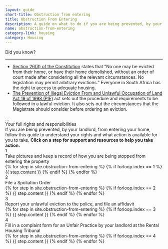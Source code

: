 ```yaml
---
layout: guide
short-title: Obstruction from entering
title: Obstruction From Entering
description: A guide on what to do if you are being prevented, by your landlord,  from entering your home.
name: obstruction-from-entering
category-link: housing
category: Housing
---
```

<div class="did-you-know">
  <div class="title">
    <i class="fa fa-question-circle fa-fw" aria-hidden="true"></i> Did you know?
  </div>
  <hr>
  <div class="content">
    <ul class="fa-ul">
      <li>
        <i class="fa-li fa fa-gavel" aria-hidden="true"></i> <a target="_blank" href="http://myconstitution.co.za/en/02.html#housing">Section 26(3) of the Constitution</a> states that “No one may be evicted from their home, or have their home demolished, without an order of court made after considering all the relevant circumstances. No legislation may permit arbitrary evictions.” Everyone in South Africa has the right to access to adequate housing.
      </li>
      <li>
        <i class="fa-li fa fa-gavel" aria-hidden="true"></i> <a target="_blank" href="https://www.acts.co.za/prevention-of-illegal-eviction-from-and-unlawful-occupation-of-land-act-1998/notice_no__789_of_1998">The Prevention of Illegal Eviction From and Unlawful Occupation of Land Act 19 of 1998 (PIE)</a> act sets out the procedure and requirements to be followed in a lawful eviction. It also sets out the circumstances that the Magistrate should consider before ordering an eviction.
      </li>
    </ul>
    <div class="extra">
      ...
    </div>
    <a class="btn btn-primary show-extra"><i class="fa fa-caret-down" aria-hidden="true"></i> Your full rights and responsibilities</a>
  </div>
</div>

<div class="guide panel-group" id="accordion" role="tablist" aria-multiselectable="true">
  <div class="description">If you are being prevented, by your landlord, from entering your home, follow this guide to understand your rights and what action is available for you to take. <b class="hidden-print">Click on a step for support and resources to help you take action.</b></div>
  <div class="panel single-step">
    <div class="panel-heading title-box" role="tab" id="headingOne">
      <div role="button" data-toggle="collapse" data-parent="#accordion" href="#collapseOne" aria-expanded="true" aria-controls="collapseOne">
        <div class="circle">1</div>
        <div class="title">Take pictures and keep a record of how you are being stopped from entering the property</div>
      </div>
    </div>
    <div id="collapseOne" class="panel-collapse collapse in" role="tabpanel" aria-labelledby="headingOne">
      <div class="panel-body">
        {% for step in site.obstruction-from-entering %}
          {% if forloop.index == 1 %}
            {{ step.content }}
          {% endif %}
        {% endfor %}
      </div>
    </div>
  </div>
  <div class="panel single-step">
    <div class="panel-heading title-box" role="tab" id="headingTwo">
      <div role="button" data-toggle="collapse" data-parent="#accordion" href="#collapseTwo" aria-expanded="true" aria-controls="collapseTwo">
        <div class="circle">2</div>
        <div class="title">File a Spoliation Order</div>
      </div>
    </div>
    <div id="collapseTwo" class="panel-collapse collapse" role="tabpanel" aria-labelledby="headingTwo">
      <div class="panel-body">
        {% for step in site.obstruction-from-entering %}
          {% if forloop.index == 2 %}
            {{ step.content }}
          {% endif %}
        {% endfor %}
      </div>
    </div>
  </div>
  <div class="panel single-step">
    <div class="panel-heading title-box" role="tab" id="headingThree">
      <div role="button" data-toggle="collapse" data-parent="#accordion" href="#collapseThree" aria-expanded="true" aria-controls="collapseThree">
        <div class="circle">3</div>
        <div class="title">Report your unlawful eviction to the police, and file an affidavit</div>
      </div>
    </div>
    <div id="collapseThree" class="panel-collapse collapse" role="tabpanel" aria-labelledby="headingThree">
      <div class="panel-body">
        {% for step in site.obstruction-from-entering %}
          {% if forloop.index == 3 %}
            {{ step.content }}
          {% endif %}
        {% endfor %}
      </div>
    </div>
  </div>
  <div class="panel single-step">
    <div class="panel-heading title-box" role="tab" id="headingFour">
      <div role="button" data-toggle="collapse" data-parent="#accordion" href="#collapseFour" aria-expanded="true" aria-controls="collapseFour">
        <div class="circle">4</div>
        <div class="title">Fill in a complaint form for an Unfair Practice by your landlord at the Rental Housing Tribunal</div>
      </div>
    </div>
    <div id="collapseFour" class="panel-collapse collapse" role="tabpanel" aria-labelledby="headingFour">
      <div class="panel-body">
        {% for step in site.obstruction-from-entering %}
          {% if forloop.index == 4 %}
            {{ step.content }}
          {% endif %}
        {% endfor %}
      </div>
    </div>
  </div>
</div>

